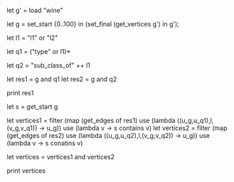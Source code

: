 let g' = load "wine"

let g = set_start {0..100} in (set_final (get_vertices g') in g');

let l1 = "l1" or "l2"

let q1 = ("type" or l1)*

let q2 = "sub_class_of" ++ l1

let res1 = g and q1
let res2 = g and q2

print res1

let s = get_start g

let vertices1 = filter (map (get_edges of res1) use (lambda ((u_g,u_q1),l,(v_g,v_q1)) -> u_g)) use (lambda v -> s contains v)
let vertices2 = filter (map (get_edges of res2) use (lambda ((u_g,u_q2),l,(v_g,v_q2)) -> u_g)) use (lambda v -> s conatins v)

let vertices = vertices1 and vertices2

print vertices
